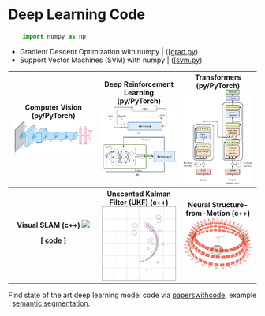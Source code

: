 # Deep Learning Code

```python
    import numpy as np

```

+  Gradient Descent Optimization with numpy | ([[grad.py](code/grad.py))
+  Support Vector Machines (SVM) with numpy | ([[svm.py](code/svm.py))

<table width=100%>
<tr>
<th>
Computer Vision (py/PyTorch)

<img src="img/cv.png" width=100%> 

</th>
<th>
Deep Reinforcement Learning (py/PyTorch)

<img src="img/rl.png" width=100%> 

</th>
<th>
Transformers (py/PyTorch)

<img src="img/transformer.png" width=100%> 

</th>
</tr>
<tr>
<th>
Visual SLAM (c++)

<img src="img/slam.gif" width=100%> 

[ [code](./code/slam/README.MD) ]

</th>
<th>
Unscented Kalman Filter (UKF) (c++)

<img src="img/kf.gif" width=100%> 

</th>
<th>
Neural Structure-from-Motion (c++)

<img src="img/sfm.webp" width=100%> 

</th>
</tr>
</table>

Find state of the art deep learning model code via [paperswithcode](https://paperswithcode.com/sota), example : [semantic segmentation](https://paperswithcode.com/task/semantic-segmentation).